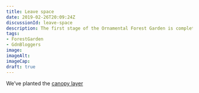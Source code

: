 ```yaml
---
title: Leave space
date: 2019-02-26T20:09:24Z
discussionId: leave-space
description: The first stage of the Ornamental Forest Garden is complete and there are large gaps about the place. This is fine, for now.
tags: 
- ForestGarden
- GdnBloggers
image: 
imageAlt: 
imageCap: 
draft: true
---
```


We’ve planted the [canopy layer](https://www.forestgarden.wales/blog/seven-layers-forest-garden/) 
